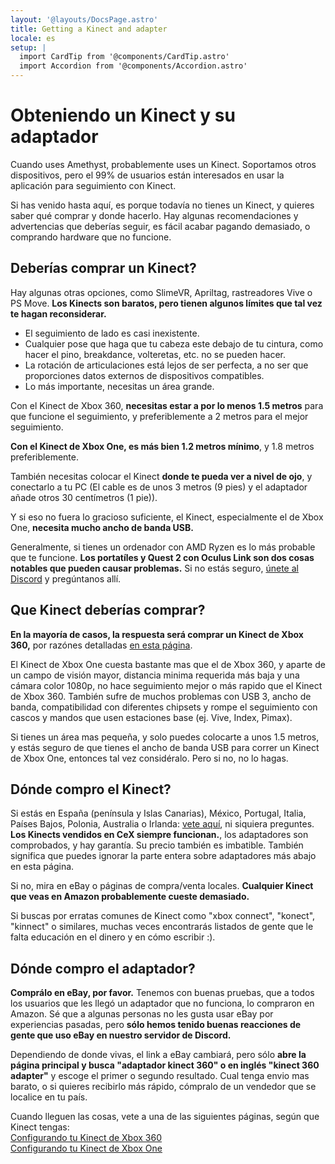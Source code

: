 ```yaml
---
layout: '@layouts/DocsPage.astro'
title: Getting a Kinect and adapter
locale: es
setup: | 
  import CardTip from '@components/CardTip.astro'
  import Accordion from '@components/Accordion.astro'
---
```

# Obteniendo un Kinect y su adaptador
Cuando uses Amethyst, probablemente uses un Kinect. Soportamos otros dispositivos, pero el 99% de usuarios están interesados en usar la aplicación para seguimiento con Kinect.

Si has venido hasta aquí, es porque todavía no tienes un Kinect, y quieres saber qué comprar y donde hacerlo. Hay algunas recomendaciones y advertencias que deberías seguir, es fácil acabar pagando demasiado, o comprando hardware que no funcione.

## Deberías comprar un Kinect?
Hay algunas otras opciones, como SlimeVR, Apriltag, rastreadores Vive o PS Move. **Los Kinects son baratos, pero tienen algunos límites que tal vez te hagan reconsiderar.**
- El seguimiento de lado es casi inexistente.
- Cualquier pose que haga que tu cabeza este debajo de tu cintura, como hacer el pino, breakdance, volteretas, etc. no se pueden hacer.
- La rotación de articulaciones está lejos de ser perfecta, a no ser que proporciones datos externos de dispositivos compatibles.
- Lo más importante, necesitas un área grande.

Con el Kinect de Xbox 360, **necesitas estar a por lo menos 1.5 metros** para que funcione el seguimiento, y preferiblemente a 2 metros para el mejor seguimiento.

**Con el Kinect de Xbox One, es más bien 1.2 metros mínimo**, y 1.8 metros preferiblemente.

También necesitas colocar el Kinect **donde te pueda ver a nivel de ojo**, y conectarlo a tu PC (El cable es de unos 3 metros (9 pies) y el adaptador añade otros 30 centímetros (1 pie)).

Y si eso no fuera lo gracioso suficiente, el Kinect, especialmente el de Xbox One, **necesita mucho ancho de banda USB.**

Generalmente, si tienes un ordenador con AMD Ryzen es lo más probable que te funcione. **Los portatíles y Quest 2 con Oculus Link son dos cosas notables que pueden causar problemas.** Si no estás seguro, [únete al Discord](https://discord.gg/YBQCRDG) y pregúntanos allí.

## Que Kinect deberías comprar?
**En la mayoría de casos, la respuesta será comprar un Kinect de Xbox 360,** por razónes detalladas [en esta página](one/common-issues).

<Accordion title="Problemas comúnes del Kinect de Xbox One">
El Kinect de Xbox One cuesta bastante mas que el de Xbox 360, y aparte de un campo de visión mayor, distancia minima requerida más baja y una cámara color 1080p, no hace seguimiento mejor o más rapido que el Kinect de Xbox 360. También sufre de muchos problemas con USB 3, ancho de banda, compatibilidad con diferentes chipsets y rompe el seguimiento con cascos y mandos que usen estaciones base (ej. Vive, Index, Pimax). 
</Accordion>

Si tienes un área mas pequeña, y solo puedes colocarte a unos 1.5 metros, y estás seguro de que tienes el ancho de banda USB para correr un Kinect de Xbox One, entonces tal vez considéralo. Pero si no, no lo hagas.

## Dónde compro el Kinect?
Si estás en España (península y Islas Canarias), México, Portugal, Italia, Países Bajos, Polonia, Australia o Irlanda: [vete aquí](https://webuy.com/boxsearch?stext=kinect), ni siquiera preguntes. **Los Kinects vendidos en CeX siempre funcionan.**, los adaptadores son comprobados, y hay garantía. Su precio también es imbatible. También significa que puedes ignorar la parte entera sobre adaptadores más abajo en esta página.

Si no, mira en eBay o páginas de compra/venta locales. **Cualquier Kinect que veas en Amazon probablemente cueste demasiado.**

<CardTip title="Cómo encontrar Kinects baratos">
Si buscas por erratas comunes de Kinect como "xbox connect", "konect", "kinnect" o similares, muchas veces encontrarás listados de gente que le falta educación en el dinero y en cómo escribir :).
</CardTip>

## Dónde compro el adaptador?
**Comprálo en eBay, por favor.** Tenemos con buenas pruebas, que a todos los usuarios que les llegó un adaptador que no funciona, lo compraron en Amazon. Sé que a algunas personas no les gusta usar eBay por experiencias pasadas, pero **sólo hemos tenido buenas reacciones de gente que uso eBay en nuestro servidor de Discord.**

Dependiendo de donde vivas, el link a eBay cambiará, pero sólo **abre la página principal y busca "adaptador kinect 360" o en inglés "kinect 360 adapter"** y escoge el primer o segundo resultado. Cual tenga envio mas barato, o si quieres recibirlo más rápido, cómpralo de un vendedor que se localice en tu país. 

Cuando lleguen las cosas, vete a una de las siguientes páginas, según que Kinect tengas:  
[Configurando tu Kinect de Xbox 360](360/setup)  
[Configurando tu Kinect de Xbox One](one/setup)